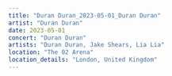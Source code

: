 ```yaml
---
title: "Duran Duran_2023-05-01_Duran Duran"
artist: "Duran Duran"
date: 2023-05-01
concert: "Duran Duran"
artists: "Duran Duran, Jake Shears, Lia Lia"
location: "The 02 Arena"
location_details: "London, United Kingdom"
---
```

